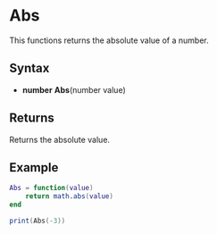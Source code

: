 # Abs

This functions returns the absolute value of a number.

## Syntax

- **number** **Abs**(number value)

## Returns

Returns the absolute value.

## Example

```lua
Abs = function(value)
    return math.abs(value)
end

print(Abs(-3))
```
